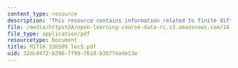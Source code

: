 ```yaml
---
content_type: resource
description: 'This resource contains information related to finite difference approximation. '
file: /media/https%3A/open-learning-course-data-rc.s3.amazonaws.com/18-336-numerical-methods-for-partial-differential-equations-spring-2009/32dc4472b2967f90761db3677eade13e_MIT18_336S09_lec5.pdf
file_type: application/pdf
resourcetype: Document
title: MIT18_336S09_lec5.pdf
uid: 32dc4472-b296-7f90-761d-b3677eade13e
---
```

